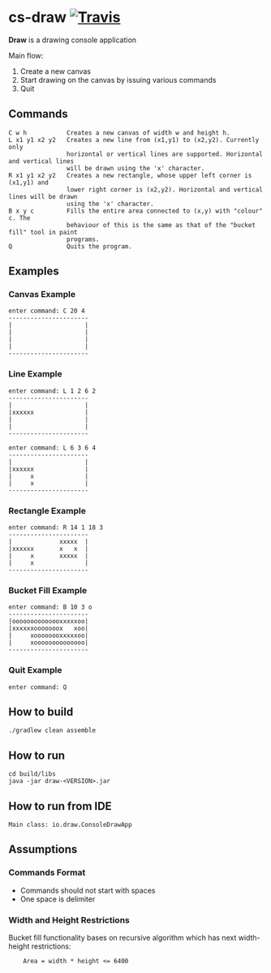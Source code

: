 cs-draw
[![Travis](https://img.shields.io/travis/sergey-astapov/cs-draw.svg)](https://travis-ci.org/sergey-astapov/cs-draw)
=========

**Draw** is a drawing console application

Main flow:

1. Create a new canvas
1. Start drawing on the canvas by issuing various commands
3. Quit

## Commands

```
C w h           Creates a new canvas of width w and height h.
L x1 y1 x2 y2   Creates a new line from (x1,y1) to (x2,y2). Currently only
                horizontal or vertical lines are supported. Horizontal and vertical lines
                will be drawn using the 'x' character.
R x1 y1 x2 y2   Creates a new rectangle, whose upper left corner is (x1,y1) and
                lower right corner is (x2,y2). Horizontal and vertical lines will be drawn
                using the 'x' character.
B x y c         Fills the entire area connected to (x,y) with "colour" c. The
                behaviour of this is the same as that of the "bucket fill" tool in paint
                programs.
Q               Quits the program.
```

## Examples

### Canvas Example
```
enter command: C 20 4
----------------------
|                    |
|                    |
|                    |
|                    |
----------------------
```

### Line Example
```
enter command: L 1 2 6 2
----------------------
|                    |
|xxxxxx              |
|                    |
|                    |
----------------------

enter command: L 6 3 6 4
----------------------
|                    |
|xxxxxx              |
|     x              |
|     x              |
----------------------
```

### Rectangle Example
```
enter command: R 14 1 18 3
----------------------
|             xxxxx  |
|xxxxxx       x   x  |
|     x       xxxxx  |
|     x              |
----------------------
```

### Bucket Fill Example
```
enter command: B 10 3 o
----------------------
|oooooooooooooxxxxxoo|
|xxxxxxooooooox   xoo|
|     xoooooooxxxxxoo|
|     xoooooooooooooo|
----------------------
```

### Quit Example
```
enter command: Q
```

## How to build

```
./gradlew clean assemble
```

## How to run

```
cd build/libs
java -jar draw-<VERSION>.jar
```

## How to run from IDE

```
Main class: io.draw.ConsoleDrawApp
```

## Assumptions

### Commands Format

* Commands should not start with spaces
* One space is delimiter

### Width and Height Restrictions

Bucket fill functionality bases on recursive algorithm which has next width-height restrictions:

```
    Area = width * height <= 6400
```